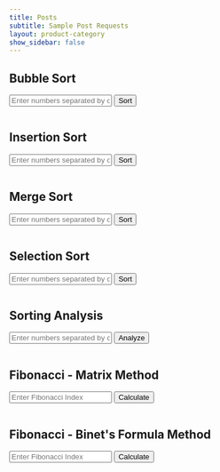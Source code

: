 ```yaml
---
title: Posts
subtitle: Sample Post Requests
layout: product-category
show_sidebar: false
---
```


<script>
    function sendSortRequest(sortType) {
        var data = document.getElementById(sortType + 'Input').value;
        var requestData = { input: data }; // Create an object to hold the input data

        fetch('https://ww3.stu.nighthawkcodingsociety.com/api/sorting/' + sortType, {
            method: 'POST', // Change the method to POST
            headers: {
                'Content-Type': 'application/json',
            },
            body: JSON.stringify(requestData), // Send the input data as JSON in the request body
        })
        .then(response => response.json())
        .then(data => {
            document.getElementById(sortType + 'Result').textContent = JSON.stringify(data);
        })
        .catch((error) => {
            console.error('Error:', error);
        });
    }

    function analyzeSorts() {
        var data = document.getElementById('analysisInput').value;
        var requestData = { input: data }; // Create an object to hold the input data

        fetch('https://ww3.stu.nighthawkcodingsociety.com/api/sorting/analyze', {
            method: 'POST', // Change the method to POST
            headers: {
                'Content-Type': 'application/json',
            },
            body: JSON.stringify(requestData), // Send the input data as JSON in the request body
        })
        .then(response => response.json())
        .then(data => {
            document.getElementById('analysisResult').textContent = JSON.stringify(data);
        })
        .catch((error) => {
            console.error('Error:', error);
        });
    }
</script>

## Bubble Sort

<input type="text" id="bubbleInput" placeholder="Enter numbers separated by commas" />
<button onclick="sendSortRequest('bubble')">Sort</button>
<pre id="bubbleResult"></pre>

## Insertion Sort

<input type="text" id="insertionInput" placeholder="Enter numbers separated by commas" />
<button onclick="sendSortRequest('insertion')">Sort</button>
<pre id="insertionResult"></pre>

## Merge Sort

<input type="text" id="mergeInput" placeholder="Enter numbers separated by commas" />
<button onclick="sendSortRequest('merge')">Sort</button>
<pre id="mergeResult"></pre>

## Selection Sort

<input type="text" id="selectionInput" placeholder="Enter numbers separated by commas" />
<button onclick="sendSortRequest('selection')">Sort</button>
<pre id="selectionResult"></pre>

## Sorting Analysis

<input type="text" id="analysisInput" placeholder="Enter numbers separated by commas for analysis" />
<button onclick="analyzeSorts()">Analyze</button>
<pre id="analysisResult"></pre>


<script>
    function fetchFibonacci(method, index) {
        fetch(`https://ww3.stu.nighthawkcodingsociety.com/api/fibonacci/${method}/${index}`)
        .then(response => response.json())
        .then(data => {
            document.getElementById(method + 'Result').textContent = JSON.stringify(data);
        })
        .catch(error => {
            console.error('Error:', error);
        });
    }
</script>

## Fibonacci - Matrix Method

<input type="number" id="matrixIndex" placeholder="Enter Fibonacci Index" />
<button onclick="fetchFibonacci('matrix', document.getElementById('matrixIndex').value)">Calculate</button>
<pre id="matrixResult"></pre>

## Fibonacci - Binet's Formula Method

<input type="number" id="binetIndex" placeholder="Enter Fibonacci Index" />
<button onclick="fetchFibonacci('binet', document.getElementById('binetIndex').value)">Calculate</button>
<pre id="binetResult"></pre>